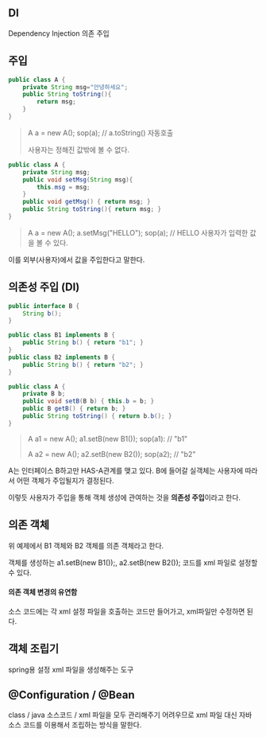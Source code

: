 ## DI
Dependency Injection
의존 주입

## 주입
```java
public class A {
	private String msg="안녕하세요";
	public String toString(){
		return msg;
	}
}
```
>A a = new A();
sop(a);	// a.toString() 자동호출
>
>사용자는 정해진 값밖에 볼 수 없다.

```java
public class A {
	private String msg;
	public void setMsg(String msg){
		this.msg = msg;
	}
	public void getMsg() { return msg; }
	public String toString(){ return msg; }
}
```
>A a = new A();
>a.setMsg("HELLO");
>sop(a); // HELLO
>사용자가 입력한 값을 볼 수 있다.

이를 외부(사용자)에서 값을 주입한다고 말한다.

## 의존성 주입 (DI)

```java
public interface B {
	String b();
}

public class B1 implements B {
	public String b() { return "b1"; }
}
public class B2 implements B {
	public String b() { return "b2"; }
}

public class A {
	private B b;
	public void setB(B b) { this.b = b; }
	public B getB() { return b; }
	public String toString() { return b.b(); }
}
```
>A a1 = new A();
>a1.setB(new B1());
>sop(a1): 			// "b1"
>
>A a2 = new A();
>a2.setB(new B2());
>sop(a2);		// "b2"

A는 인터페이스 B하고만 HAS-A관계를 맺고 있다.
B에 들어갈 실객체는 사용자에 따라서 어떤 객체가 주입될지가 결정된다.

이렇듯 사용자가 주입을 통해 객체 생성에 관여하는 것을 **의존성 주입**이라고 한다.

## 의존 객체
위 예제에서 B1 객체와 B2 객체를 의존 객체라고 한다.

객체를 생성하는 a1.setB(new B1());, a2.setB(new B2()); 코드를 xml 파일로 설정할 수 있다.

#### 의존 객체 변경의 유연함
소스 코드에는 각 xml 설정 파일을 호출하는 코드만 들어가고, xml파일만 수정하면 된다.

## 객체 조립기
spring용 설정 xml 파일을 생성해주는 도구

## @Configuration / @Bean
class / java 소스코드 / xml 파일을 모두 관리해주기 어려우므로 xml 파일 대신 자바 소스 코드를 이용해서 조립하는 방식을 말한다.
<!--stackedit_data:
eyJoaXN0b3J5IjpbLTM1NjYyMDY5NiwtNTM3MDU2OTk5XX0=
-->